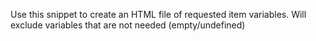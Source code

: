 Use this snippet to create an HTML file of requested item variables.  Will exclude variables that are not needed (empty/undefined)
